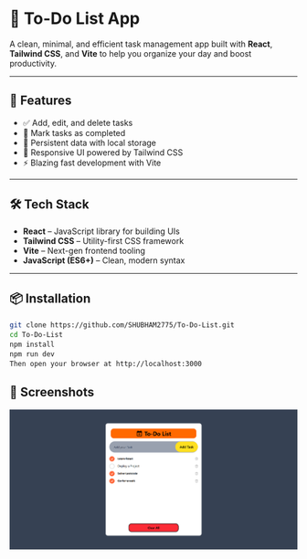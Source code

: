 # 📝 To-Do List App

A clean, minimal, and efficient task management app built with **React**, **Tailwind CSS**, and **Vite** to help you organize your day and boost productivity.

---

## 🚀 Features

- ✅ Add, edit, and delete tasks
- 📌 Mark tasks as completed
- 💾 Persistent data with local storage
- 🎨 Responsive UI powered by Tailwind CSS
- ⚡ Blazing fast development with Vite

---

## 🛠 Tech Stack

- **React** – JavaScript library for building UIs
- **Tailwind CSS** – Utility-first CSS framework
- **Vite** – Next-gen frontend tooling
- **JavaScript (ES6+)** – Clean, modern syntax

---

## 📦 Installation

```bash
git clone https://github.com/SHUBHAM2775/To-Do-List.git
cd To-Do-List
npm install
npm run dev
Then open your browser at http://localhost:3000

```

## 📸 Screenshots

![To-Do List App Screenshot](./src/assets/screenshot.png)



